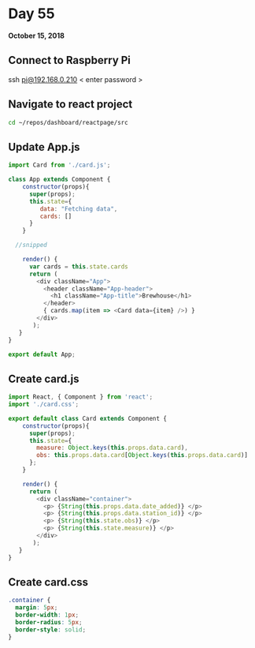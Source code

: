 # Day 55

**October 15, 2018** 

## Connect to Raspberry Pi  
ssh pi@192.168.0.210 < enter password >  

## Navigate to react project
```bash
cd ~/repos/dashboard/reactpage/src
```

## Update App.js
```js
import Card from './card.js';

class App extends Component {
    constructor(props){
      super(props);
      this.state={
         data: "Fetching data",
         cards: []
      }
    }

  //snipped

    render() {
      var cards = this.state.cards
      return (
        <div className="App">
          <header className="App-header">
            <h1 className="App-title">Brewhouse</h1>
          </header>
          { cards.map(item => <Card data={item} />) }
        </div>
       );
   }
}

export default App;
```

## Create card.js
```js
import React, { Component } from 'react';
import './card.css';

export default class Card extends Component {
    constructor(props){
      super(props);
      this.state={
        measure: Object.keys(this.props.data.card),
        obs: this.props.data.card[Object.keys(this.props.data.card)]
      };
    }

    render() {
      return (
        <div className="container">
          <p> {String(this.props.data.date_added)} </p>
          <p> {String(this.props.data.station_id)} </p>
          <p> {String(this.state.obs)} </p>
          <p> {String(this.state.measure)} </p>
        </div>
       );
   }
}
```

## Create card.css
```css
.container {
  margin: 5px;
  border-width: 1px;
  border-radius: 5px;
  border-style: solid;
}
```
